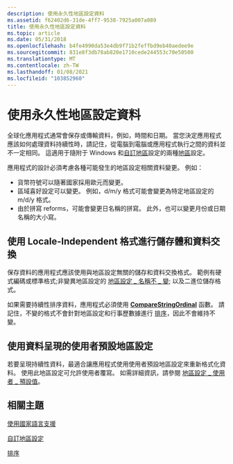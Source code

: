 ```yaml
---
description: 使用永久性地區設定資料
ms.assetid: f62402d6-31de-4ff7-9538-7925a007a089
title: 使用永久性地區設定資料
ms.topic: article
ms.date: 05/31/2018
ms.openlocfilehash: b4fe4990da53e4db9f71b2feffbd9eb40aedee9e
ms.sourcegitcommit: 831e8f3db78ab820e1710cede244553c70e50500
ms.translationtype: MT
ms.contentlocale: zh-TW
ms.lasthandoff: 01/08/2021
ms.locfileid: "103852960"
---
```

# <a name="using-persistent-locale-data"></a>使用永久性地區設定資料

全球化應用程式通常會保存或傳輸資料，例如，時間和日期。 當您決定應用程式應該如何處理資料持續性時，請記住，從電腦到電腦或應用程式執行之間的資料並不一定相同。 這適用于隨附于 Windows 和[自訂地區](custom-locales.md)設定的兩種[地區](locales-and-languages.md)設定。

應用程式的設計必須考慮各種可能發生的地區設定相關資料變更。 例如：

-   貨幣符號可以隨著國家採用歐元而變更。
-   區域喜好設定可以變更。 例如，d/m/y 格式可能會變更為特定地區設定的 m/d/y 格式。
-   由於拼寫 reforms，可能會變更日名稱的拼寫。 此外，也可以變更月份或日期名稱的大小寫。

## <a name="use-locale-independent-formats-for-storage-and-data-interchange"></a>使用 Locale-Independent 格式進行儲存體和資料交換

保存資料的應用程式應該使用與地區設定無關的儲存和資料交換格式。 範例有硬式編碼或標準格式;非變異地區設定的 [地區設定 \_ 名稱不 \_ 變](locale-name-constants.md); 以及二進位儲存格式。

如果需要持續性排序資料，應用程式必須使用 [**CompareStringOrdinal**](/windows/desktop/api/Stringapiset/nf-stringapiset-comparestringordinal) 函數。 請記住，不變的格式不會針對地區設定和行事歷數據進行 [排序](sorting.md)，因此不會維持不變。

## <a name="use-the-user-default-locale-for-data-presentation"></a>使用資料呈現的使用者預設地區設定

若要呈現持續性資料，最適合讓應用程式使用使用者預設地區設定來重新格式化資料。 使用此地區設定可允許使用者覆寫。 如需詳細資訊，請參閱 [地區設定 \_ 使用者 \_ 預設值](locale-user-default.md)。

## <a name="related-topics"></a>相關主題

<dl> <dt>

[使用國家語言支援](using-national-language-support.md)
</dt> <dt>

[自訂地區設定](custom-locales.md)
</dt> <dt>

[排序](sorting.md)
</dt> </dl>

 

 



